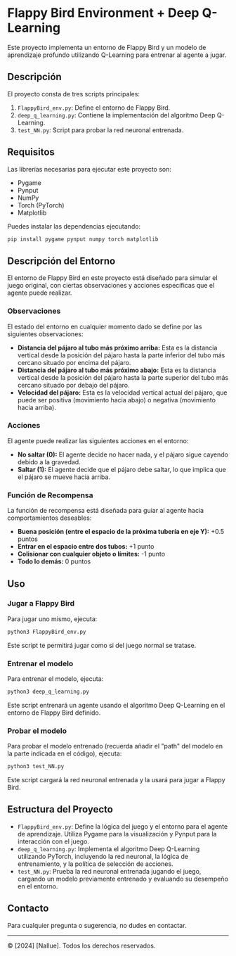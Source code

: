 
# Flappy Bird Environment + Deep Q-Learning 

Este proyecto implementa un entorno de Flappy Bird y un modelo de aprendizaje profundo utilizando Q-Learning para entrenar al agente a jugar.

## Descripción

El proyecto consta de tres scripts principales:

1. `FlappyBird_env.py`: Define el entorno de Flappy Bird.
2. `deep_q_learning.py`: Contiene la implementación del algoritmo Deep Q-Learning.
3. `test_NN.py`: Script para probar la red neuronal entrenada.

## Requisitos

Las librerías necesarias para ejecutar este proyecto son:
- Pygame
- Pynput
- NumPy
- Torch (PyTorch)
- Matplotlib

Puedes instalar las dependencias ejecutando:
```bash
pip install pygame pynput numpy torch matplotlib
```
## Descripción del Entorno
El entorno de Flappy Bird en este proyecto está diseñado para simular el juego original, con ciertas observaciones y acciones específicas que el agente puede realizar.

### Observaciones
El estado del entorno en cualquier momento dado se define por las siguientes observaciones:
- **Distancia del pájaro al tubo más próximo arriba:** Esta es la distancia vertical desde la posición del pájaro hasta la parte inferior del tubo más cercano situado por encima del pájaro.
- **Distancia del pájaro al tubo más próximo abajo:** Esta es la distancia vertical desde la posición del pájaro hasta la parte superior del tubo más cercano situado por debajo del pájaro.
- **Velocidad del pájaro:** Esta es la velocidad vertical actual del pájaro, que puede ser positiva (movimiento hacia abajo) o negativa (movimiento hacia arriba).

### Acciones
El agente puede realizar las siguientes acciones en el entorno:
- **No saltar (0):** El agente decide no hacer nada, y el pájaro sigue cayendo debido a la gravedad.
- **Saltar (1):** El agente decide que el pájaro debe saltar, lo que implica que el pájaro se mueve hacia arriba.

### Función de Recompensa
La función de recompensa está diseñada para guiar al agente hacia comportamientos deseables:
- **Buena posición (entre el espacio de la próxima tubería en eje Y):** +0.5 puntos
- **Entrar en el espacio entre dos tubos:** +1 punto
- **Colisionar con cualquier objeto o límites:** -1 punto
- **Todo lo demás:** 0 puntos

## Uso

### Jugar a Flappy Bird

Para jugar uno mismo, ejecuta:
```bash
python3 FlappyBird_env.py
```

Este script te permitirá jugar como si del juego normal se tratase.

### Entrenar el modelo

Para entrenar el modelo, ejecuta:
```bash
python3 deep_q_learning.py
```

Este script entrenará un agente usando el algoritmo Deep Q-Learning en el entorno de Flappy Bird definido.

### Probar el modelo

Para probar el modelo entrenado (recuerda añadir el "path" del modelo en la parte indicada en el código), ejecuta:
```bash
python3 test_NN.py
```

Este script cargará la red neuronal entrenada y la usará para jugar a Flappy Bird.

## Estructura del Proyecto

- `FlappyBird_env.py`: Define la lógica del juego y el entorno para el agente de aprendizaje. Utiliza Pygame para la visualización y Pynput para la interacción con el juego.
- `deep_q_learning.py`: Implementa el algoritmo Deep Q-Learning utilizando PyTorch, incluyendo la red neuronal, la lógica de entrenamiento, y la política de selección de acciones.
- `test_NN.py`: Prueba la red neuronal entrenada jugando el juego, cargando un modelo previamente entrenado y evaluando su desempeño en el entorno.

## Contacto

Para cualquier pregunta o sugerencia, no dudes en contactar.

---

© [2024] [Nallue]. Todos los derechos reservados.
